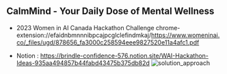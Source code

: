 ## CalmMind - Your Daily Dose of Mental Wellness

- 2023 Women in AI Canada Hackathon Challenge
chrome-extension://efaidnbmnnnibpcajpcglclefindmkaj/https://www.womeninai.co/_files/ugd/878656_fa3000c258594eee9827520e11a4afc1.pdf

- Notion
: https://brindle-confidence-576.notion.site/WAI-Hackathon-Ideas-935aa494857b44fabd43475b375db82d
![solution_approach](./Wep_App/img/approach.png)
